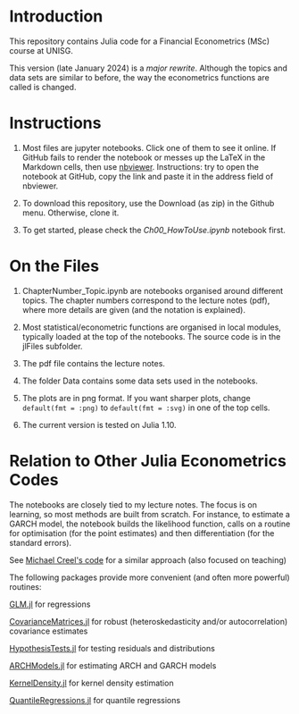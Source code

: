# Introduction

This repository contains Julia code for a Financial Econometrics (MSc) course at UNISG.

This version (late January 2024) is a *major rewrite*. Although the topics and data sets are similar to before, the way the econometrics functions are called is changed. 


# Instructions

1.  Most files are jupyter notebooks. Click one of them to see it online. If GitHub fails to render the notebook or messes up the LaTeX in the Markdown cells, then use [nbviewer](https://nbviewer.jupyter.org/). Instructions: try to open the notebook at GitHub, copy the link and paste it in the address field of nbviewer.

2. To download this repository, use the Download (as zip) in the Github menu. Otherwise, clone it.

3. To get started, please check the *Ch00_HowToUse.ipynb* notebook first.


# On the Files

1. ChapterNumber_Topic.ipynb are notebooks organised around different topics. The chapter numbers correspond to the lecture notes (pdf), where more details are given (and the notation is explained).

2. Most statistical/econometric functions are organised in local modules, typically loaded at the top of the notebooks. The source code is in the jlFiles subfolder.

3. The pdf file contains the lecture notes.

4. The folder Data contains some data sets used in the notebooks.

5. The plots are in png format. If you want sharper plots, change `default(fmt = :png)` to `default(fmt = :svg)` in one of the top cells.

5. The current version is tested on Julia 1.10.


# Relation to Other Julia Econometrics Codes

The notebooks are closely tied to my lecture notes. The focus is on learning, so most methods are built from scratch. For instance, to estimate a GARCH model, the notebook builds the likelihood function, calls on a routine for optimisation (for the point estimates) and then differentiation (for the standard errors).

See [Michael Creel's code](https://github.com/mcreel/Econometrics)
for a similar approach (also focused on teaching)

The following packages provide more convenient (and often more powerful) routines:  

[GLM.jl](https://github.com/JuliaStats/GLM.jl)
for regressions

[CovarianceMatrices.jl](https://github.com/gragusa/CovarianceMatrices.jl)
for robust (heteroskedasticity and/or autocorrelation) covariance estimates

[HypothesisTests.jl](https://github.com/JuliaStats/HypothesisTests.jl)
for testing residuals and distributions

[ARCHModels.jl](https://github.com/s-broda/ARCHModels.jl)
for estimating ARCH and GARCH models

[KernelDensity.jl](https://github.com/JuliaStats/KernelDensity.jl)
for kernel density estimation

[QuantileRegressions.jl](https://github.com/pkofod/QuantileRegressions.jl)
for quantile regressions
